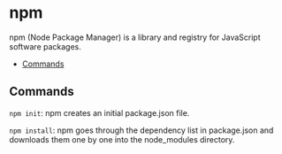 # npm 

npm (Node Package Manager) is a library and registry for JavaScript software packages. 

- [Commands](#commands)


## Commands
`npm init`: npm creates an initial package.json file.

`npm install`: npm goes through the dependency list in package.json and downloads them one by one into the node_modules directory.
